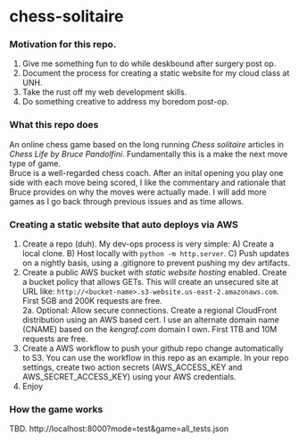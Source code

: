 # chess-solitaire
### Motivation for this repo.
1. Give me something fun to do while deskbound after surgery post op.
2. Document the process for creating a static website for my cloud class at UNH.
3. Take the rust off my web development skills.
4. Do something creative to address my boredom post-op.

### What this repo does
An online chess game based on the long running _Chess solitaire_ articles in _Chess Life by Bruce Pandolfini_. Fundamentally this is a make the next move type of game.  
Bruce is a well-regarded chess coach. After an inital opening you play one side with each move being scored, I like the commentary and rationale that Bruce provides on why the moves were actually made.
I will add more games as I go back through previous issues and as time allows.

### Creating a static website that auto deploys via AWS
1. Create a repo (duh).  My dev-ops process is very simple: A) Create a local clone. B) Host locally with ```python -m http.server```.  C) Push updates on a nightly basis, using a .gitignore to prevent pushing my dev artifacts.
2. Create a public AWS bucket with _static website hosting_ enabled.  Create a bucket policy that allows GETs.  This will create an unsecured site at URL like: ```http://<bucket-name>.s3-website.us-east-2.amazonaws.com```.  First 5GB and 200K requests are free.  
2a. Optional: Allow secure connections. Create a regional CloudFront distribution using an AWS based cert. I use an alternate domain name (CNAME) based on the _kengraf.com_ domain I own. First 1TB and 10M requests are free.  
3. Create a AWS workflow to push your github repo change automatically to S3.  You can use the workflow in this repo as an example.  In your repo settings, create two action secrets (AWS_ACCESS_KEY and AWS_SECRET_ACCESS_KEY) using your AWS credentials.  
4. Enjoy

### How the game works
TBD.
http://localhost:8000?mode=test&game=all_tests.json